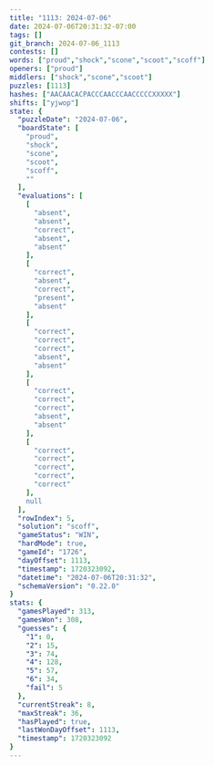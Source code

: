 ```yaml
---
title: "1113: 2024-07-06"
date: 2024-07-06T20:31:32-07:00
tags: []
git_branch: 2024-07-06_1113
contests: []
words: ["proud","shock","scone","scoot","scoff"]
openers: ["proud"]
middlers: ["shock","scone","scoot"]
puzzles: [1113]
hashes: ["AACAACACPACCCAACCCAACCCCCXXXXX"]
shifts: ["yjwop"]
state: {
  "puzzleDate": "2024-07-06",
  "boardState": [
    "proud",
    "shock",
    "scone",
    "scoot",
    "scoff",
    ""
  ],
  "evaluations": [
    [
      "absent",
      "absent",
      "correct",
      "absent",
      "absent"
    ],
    [
      "correct",
      "absent",
      "correct",
      "present",
      "absent"
    ],
    [
      "correct",
      "correct",
      "correct",
      "absent",
      "absent"
    ],
    [
      "correct",
      "correct",
      "correct",
      "absent",
      "absent"
    ],
    [
      "correct",
      "correct",
      "correct",
      "correct",
      "correct"
    ],
    null
  ],
  "rowIndex": 5,
  "solution": "scoff",
  "gameStatus": "WIN",
  "hardMode": true,
  "gameId": "1726",
  "dayOffset": 1113,
  "timestamp": 1720323092,
  "datetime": "2024-07-06T20:31:32",
  "schemaVersion": "0.22.0"
}
stats: {
  "gamesPlayed": 313,
  "gamesWon": 308,
  "guesses": {
    "1": 0,
    "2": 15,
    "3": 74,
    "4": 128,
    "5": 57,
    "6": 34,
    "fail": 5
  },
  "currentStreak": 8,
  "maxStreak": 36,
  "hasPlayed": true,
  "lastWonDayOffset": 1113,
  "timestamp": 1720323092
}
---
```

<!-- more -->
